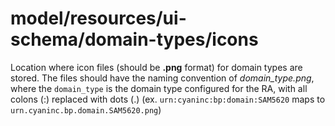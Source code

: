 # model/resources/ui-schema/domain-types/icons

Location where icon files (should be **.png** format) for domain types are stored.
The files should have the naming convention of _domain_type.png_, where the `domain_type` is the domain type configured for the RA, with all colons (:) replaced with dots (.) (ex. `urn:cyaninc:bp:domain:SAM5620` maps to `urn.cyaninc.bp.domain.SAM5620.png`)